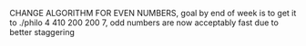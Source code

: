 CHANGE ALGORITHM FOR EVEN NUMBERS, goal by end of week is to get it to ./philo 4 410 200 200 7, odd numbers are now acceptably fast due to better staggering
